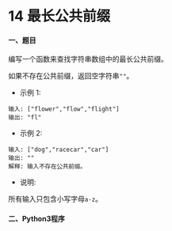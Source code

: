 # 14 最长公共前缀

#### 一、题目

编写一个函数来查找字符串数组中的最长公共前缀。

如果不存在公共前缀，返回空字符串```""```。

* 示例 1:
```
输入: ["flower","flow","flight"]
输出: "fl"
```
* 示例 2:
```
输入: ["dog","racecar","car"]
输出: ""
解释: 输入不存在公共前缀。
```
* 说明:

所有输入只包含小写字母```a-z```。


#### 二、Python3程序
```python

```
